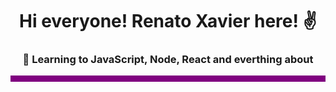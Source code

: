 <h1 align="center"> Hi everyone! Renato Xavier here! ✌</g-emoji> </h1>
<h3 align="center">🚀 Learning to JavaScript, Node, React and everthing about </h3>

<div style="background: purple; width: 1000px; height: 10px; max-width:100%;">
</div>
